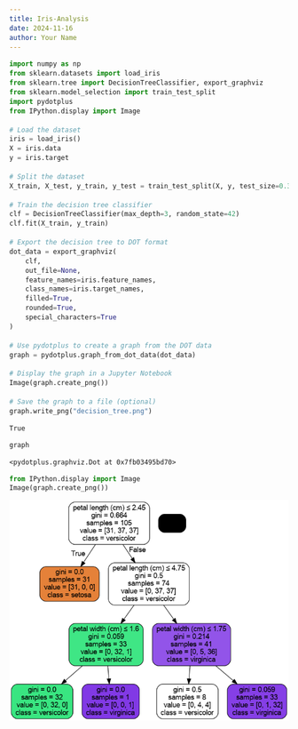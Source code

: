```yaml
---
title: Iris-Analysis
date: 2024-11-16
author: Your Name
---
```


```python
import numpy as np
from sklearn.datasets import load_iris
from sklearn.tree import DecisionTreeClassifier, export_graphviz
from sklearn.model_selection import train_test_split
import pydotplus
from IPython.display import Image

# Load the dataset
iris = load_iris()
X = iris.data
y = iris.target

# Split the dataset
X_train, X_test, y_train, y_test = train_test_split(X, y, test_size=0.3, random_state=42)

# Train the decision tree classifier
clf = DecisionTreeClassifier(max_depth=3, random_state=42)
clf.fit(X_train, y_train)

# Export the decision tree to DOT format
dot_data = export_graphviz(
    clf, 
    out_file=None, 
    feature_names=iris.feature_names, 
    class_names=iris.target_names, 
    filled=True, 
    rounded=True, 
    special_characters=True
)

# Use pydotplus to create a graph from the DOT data
graph = pydotplus.graph_from_dot_data(dot_data)

# Display the graph in a Jupyter Notebook
Image(graph.create_png())

# Save the graph to a file (optional)
graph.write_png("decision_tree.png")

```




    True




```python
graph
```




    <pydotplus.graphviz.Dot at 0x7fb03495bd70>




```python
from IPython.display import Image
Image(graph.create_png())
```




    
![png](iris-analysis_files/iris-analysis_2_0.png)
    




```python

```
